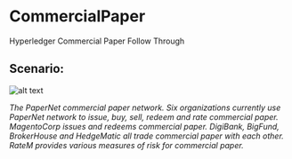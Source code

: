 # CommercialPaper
Hyperledger Commercial Paper Follow Through

## Scenario:
![alt text](https://hyperledger-fabric.readthedocs.io/en/release-2.2/_images/develop.diagram.1.png)

*The PaperNet commercial paper network. Six organizations currently use PaperNet network to issue, buy, sell, redeem and rate commercial paper. MagentoCorp issues and redeems commercial paper. DigiBank, BigFund, BrokerHouse and HedgeMatic all trade commercial paper with each other. RateM provides various measures of risk for commercial paper.*
